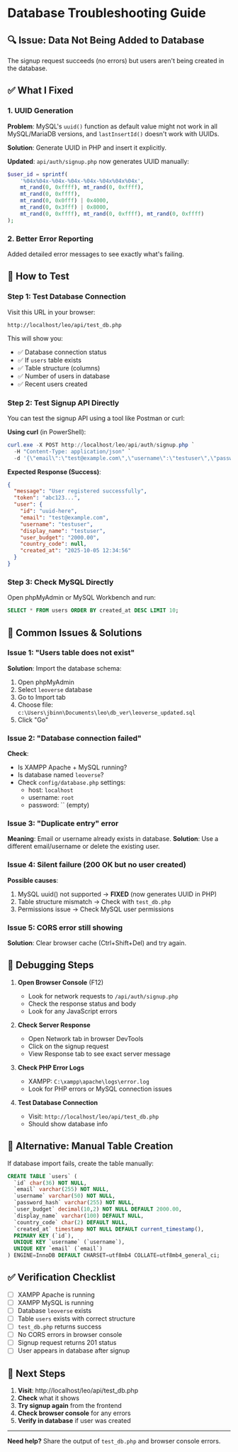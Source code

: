 # Database Troubleshooting Guide

## 🔍 Issue: Data Not Being Added to Database

The signup request succeeds (no errors) but users aren't being created in the database.

## ✅ What I Fixed

### 1. UUID Generation
**Problem**: MySQL's `uuid()` function as default value might not work in all MySQL/MariaDB versions, and `lastInsertId()` doesn't work with UUIDs.

**Solution**: Generate UUID in PHP and insert it explicitly.

**Updated**: `api/auth/signup.php` now generates UUID manually:
```php
$user_id = sprintf(
    '%04x%04x-%04x-%04x-%04x-%04x%04x%04x',
    mt_rand(0, 0xffff), mt_rand(0, 0xffff),
    mt_rand(0, 0xffff),
    mt_rand(0, 0x0fff) | 0x4000,
    mt_rand(0, 0x3fff) | 0x8000,
    mt_rand(0, 0xffff), mt_rand(0, 0xffff), mt_rand(0, 0xffff)
);
```

### 2. Better Error Reporting
Added detailed error messages to see exactly what's failing.

## 🧪 How to Test

### Step 1: Test Database Connection
Visit this URL in your browser:
```
http://localhost/leo/api/test_db.php
```

This will show you:
- ✅ Database connection status
- ✅ If `users` table exists
- ✅ Table structure (columns)
- ✅ Number of users in database
- ✅ Recent users created

### Step 2: Test Signup API Directly
You can test the signup API using a tool like Postman or curl:

**Using curl** (in PowerShell):
```powershell
curl.exe -X POST http://localhost/leo/api/auth/signup.php `
  -H "Content-Type: application/json" `
  -d '{\"email\":\"test@example.com\",\"username\":\"testuser\",\"password\":\"password123\"}'
```

**Expected Response (Success)**:
```json
{
  "message": "User registered successfully",
  "token": "abc123...",
  "user": {
    "id": "uuid-here",
    "email": "test@example.com",
    "username": "testuser",
    "display_name": "testuser",
    "user_budget": "2000.00",
    "country_code": null,
    "created_at": "2025-10-05 12:34:56"
  }
}
```

### Step 3: Check MySQL Directly
Open phpMyAdmin or MySQL Workbench and run:
```sql
SELECT * FROM users ORDER BY created_at DESC LIMIT 10;
```

## 🐛 Common Issues & Solutions

### Issue 1: "Users table does not exist"
**Solution**: Import the database schema:
1. Open phpMyAdmin
2. Select `leoverse` database
3. Go to Import tab
4. Choose file: `c:\Users\jbinn\Documents\leo\db_ver\leoverse_updated.sql`
5. Click "Go"

### Issue 2: "Database connection failed"
**Check**:
- Is XAMPP Apache + MySQL running?
- Is database named `leoverse`?
- Check `config/database.php` settings:
  - host: `localhost`
  - username: `root`
  - password: `` (empty)

### Issue 3: "Duplicate entry" error
**Meaning**: Email or username already exists in database.
**Solution**: Use a different email/username or delete the existing user.

### Issue 4: Silent failure (200 OK but no user created)
**Possible causes**:
1. MySQL uuid() not supported → **FIXED** (now generates UUID in PHP)
2. Table structure mismatch → Check with `test_db.php`
3. Permissions issue → Check MySQL user permissions

### Issue 5: CORS error still showing
**Solution**: Clear browser cache (Ctrl+Shift+Del) and try again.

## 📝 Debugging Steps

1. **Open Browser Console** (F12)
   - Look for network requests to `/api/auth/signup.php`
   - Check the response status and body
   - Look for any JavaScript errors

2. **Check Server Response**
   - Open Network tab in browser DevTools
   - Click on the signup request
   - View Response tab to see exact server message

3. **Check PHP Error Logs**
   - XAMPP: `C:\xampp\apache\logs\error.log`
   - Look for PHP errors or MySQL connection issues

4. **Test Database Connection**
   - Visit: `http://localhost/leo/api/test_db.php`
   - Should show database info

## 🔧 Alternative: Manual Table Creation

If database import fails, create the table manually:

```sql
CREATE TABLE `users` (
  `id` char(36) NOT NULL,
  `email` varchar(255) NOT NULL,
  `username` varchar(50) NOT NULL,
  `password_hash` varchar(255) NOT NULL,
  `user_budget` decimal(10,2) NOT NULL DEFAULT 2000.00,
  `display_name` varchar(100) DEFAULT NULL,
  `country_code` char(2) DEFAULT NULL,
  `created_at` timestamp NOT NULL DEFAULT current_timestamp(),
  PRIMARY KEY (`id`),
  UNIQUE KEY `username` (`username`),
  UNIQUE KEY `email` (`email`)
) ENGINE=InnoDB DEFAULT CHARSET=utf8mb4 COLLATE=utf8mb4_general_ci;
```

## ✅ Verification Checklist

- [ ] XAMPP Apache is running
- [ ] XAMPP MySQL is running
- [ ] Database `leoverse` exists
- [ ] Table `users` exists with correct structure
- [ ] `test_db.php` returns success
- [ ] No CORS errors in browser console
- [ ] Signup request returns 201 status
- [ ] User appears in database after signup

## 🎯 Next Steps

1. **Visit**: http://localhost/leo/api/test_db.php
2. **Check** what it shows
3. **Try signup again** from the frontend
4. **Check browser console** for any errors
5. **Verify in database** if user was created

---

**Need help?** Share the output of `test_db.php` and browser console errors.

